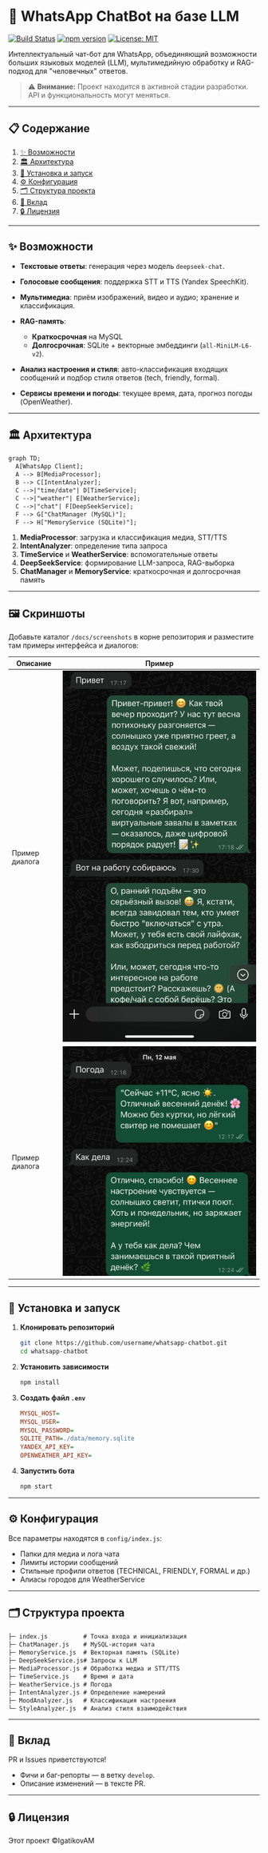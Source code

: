 # 📱 WhatsApp ChatBot на базе LLM

[![Build Status](https://img.shields.io/github/workflow/status/username/whatsapp-chatbot/CI)](https://github.com/username/whatsapp-chatbot/actions)
[![npm version](https://img.shields.io/npm/v/whatsapp-chatbot)](https://www.npmjs.com/package/whatsapp-chatbot)
[![License: MIT](https://img.shields.io/badge/License-MIT-green.svg)](https://opensource.org/licenses/MIT)

Интеллектуальный чат-бот для WhatsApp, объединяющий возможности больших языковых моделей (LLM), мультимедийную обработку и RAG-подход для "человечных" ответов.

> ⚠️ **Внимание:** Проект находится в активной стадии разработки. API и функциональность могут меняться.

---

## 📋 Содержание

1. [✨ Возможности](#-возможности)
2. [🏛 Архитектура](#-архитектура)
3. [🚀 Установка и запуск](#-установка-и-запуск)
4. [⚙️ Конфигурация](#️-конфигурация)
5. [🗂 Структура проекта](#-структура-проекта)
6. [🤝 Вклад](#-вклад)
7. [🔒 Лицензия](#-лицензия)

---

## ✨ Возможности

* **Текстовые ответы**: генерация через модель `deepseek-chat`.
* **Голосовые сообщения**: поддержка STT и TTS (Yandex SpeechKit).
* **Мультимедиа**: приём изображений, видео и аудио; хранение и классификация.
* **RAG-память**:

  * **Краткосрочная** на MySQL
  * **Долгосрочная**: SQLite + векторные эмбеддинги (`all-MiniLM-L6-v2`).
* **Анализ настроения и стиля**: авто-классификация входящих сообщений и подбор стиля ответов (tech, friendly, formal).
* **Сервисы времени и погоды**: текущее время, дата, прогноз погоды (OpenWeather).

---

## 🏛 Архитектура

```mermaid
graph TD;
  A[WhatsApp Client];
  A --> B[MediaProcessor];
  B --> C[IntentAnalyzer];
  C -->|"time/date"| D[TimeService];
  C -->|"weather"| E[WeatherService];
  C -->|"chat"| F[DeepSeekService];
  F --> G["ChatManager (MySQL)"];
  F --> H["MemoryService (SQLite)"];
```

1. **MediaProcessor**: загрузка и классификация медиа, STT/TTS
2. **IntentAnalyzer**: определение типа запроса
3. **TimeService** и **WeatherService**: вспомогательные ответы
4. **DeepSeekService**: формирование LLM-запроса, RAG-выборка
5. **ChatManager** и **MemoryService**: краткосрочная и долгосрочная память

---

## 🖼️ Скриншоты

Добавьте каталог `/docs/screenshots` в корне репозитория и разместите там примеры интерфейса и диалогов:

| Описание           | Пример                                                  |
| ------------------ | ------------------------------------------------------- |
| Пример диалога  | ![Пример диалога](docs/screenshots/dialog_example.jpg) |
| Пример диалога     | ![Пример диалога](docs/screenshots/dialog_example1.jpg)  |

---


## 🚀 Установка и запуск

1. **Клонировать репозиторий**

   ```bash
   git clone https://github.com/username/whatsapp-chatbot.git
   cd whatsapp-chatbot
   ```
2. **Установить зависимости**

   ```bash
   npm install
   ```
3. **Создать файл `.env`**

   ```ini
   MYSQL_HOST=
   MYSQL_USER=
   MYSQL_PASSWORD=
   SQLITE_PATH=./data/memory.sqlite
   YANDEX_API_KEY=
   OPENWEATHER_API_KEY=
   ```
4. **Запустить бота**

   ```bash
   npm start
   ```

---

## ⚙️ Конфигурация

Все параметры находятся в `config/index.js`:

* Папки для медиа и лога чата
* Лимиты истории сообщений
* Стильные профили ответов (TECHNICAL, FRIENDLY, FORMAL и др.)
* Алиасы городов для WeatherService

---

## 🗂 Структура проекта

```text
├─ index.js          # Точка входа и инициализация
├─ ChatManager.js    # MySQL-история чата
├─ MemoryService.js  # Векторная память (SQLite)
├─ DeepSeekService.js# Запросы к LLM
├─ MediaProcessor.js # Обработка медиа и STT/TTS
├─ TimeService.js    # Время и дата
├─ WeatherService.js # Погода
├─ IntentAnalyzer.js # Определение намерений
├─ MoodAnalyzer.js   # Классификация настроения
└─ StyleAnalyzer.js  # Анализ стиля взаимодействия
```

---

## 🤝 Вклад

PR и Issues приветствуются!

* Фичи и баг-репорты — в ветку `develop`.
* Описание изменений — в тексте PR.

---

## 🔒 Лицензия

Этот проект ©IgatikovAM
